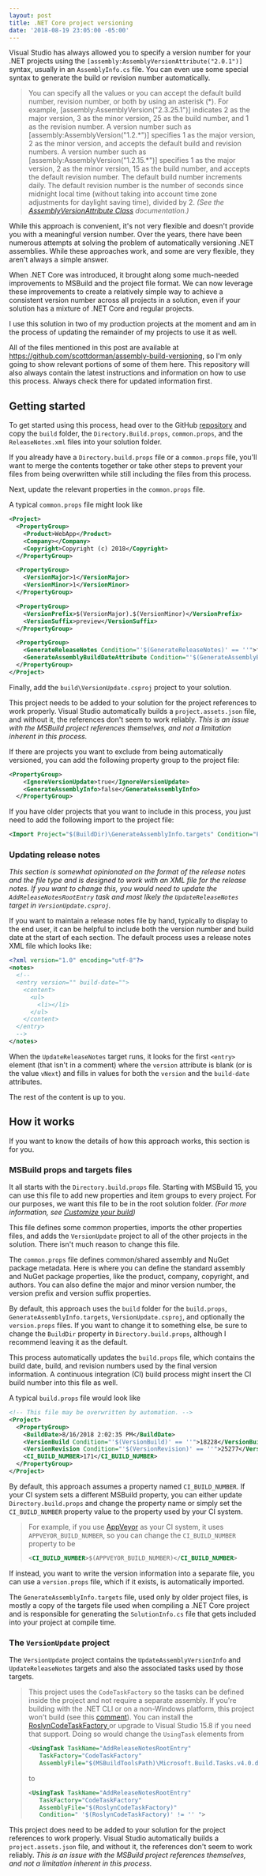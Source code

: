 ```yaml
---
layout: post
title: .NET Core project versioning
date: '2018-08-19 23:05:00 -05:00'
---
```


Visual Studio has always allowed you to specify a version number for your .NET projects using the `[assembly:AssemblyVersionAttribute("2.0.1")]` syntax, usually in an `AssemblyInfo.cs` file. You can even use some special syntax to generate the build or revision number automatically.

> You can specify all the values or you can accept the default build number, revision number, or both by using an asterisk (\*). For example, [assembly:AssemblyVersion("2.3.25.1")] indicates 2 as the major version, 3 as the minor version, 25 as the build number, and 1 as the revision number. A version number such as [assembly:AssemblyVersion("1.2.\*")] specifies 1 as the major version, 2 as the minor version, and accepts the default build and revision numbers. A version number such as [assembly:AssemblyVersion("1.2.15.\*")] specifies 1 as the major version, 2 as the minor version, 15 as the build number, and accepts the default revision number. The default build number increments daily. The default revision number is the number of seconds since midnight local time (without taking into account time zone adjustments for daylight saving time), divided by 2. *(See the [AssemblyVersionAttribute Class](https://docs.microsoft.com/en-us/dotnet/api/system.reflection.assemblyversionattribute?view=netframework-4.7.1) documentation.)*

While this approach is convenient, it's not very flexible and doesn't provide you with a meaningful version number. Over the years, there have been numerous attempts at solving the problem of automatically versioning .NET assemblies. While these approaches work, and some are very flexible, they aren't always a simple answer.

When .NET Core was introduced, it brought along some much-needed improvements to MSBuild and the project file format. We can now leverage these improvements to create a relatively simple way to achieve a consistent version number across all projects in a solution, even if your solution has a mixture of .NET Core and regular projects.

I use this solution in two of my production projects at the moment and am in the process of updating the remainder of my projects to use it as well.

All of the files mentioned in this post are available at https://github.com/scottdorman/assembly-build-versioning, so I'm only going to show relevant portions of some of them here. This repository will also always contain the latest instructions and information on how to use this process. Always check there for updated information first.

## Getting started

To get started using this process, head over to the GitHub [repository](https://github.com/scottdorman/assembly-build-versioning) and copy the `build` folder, the `Directory.Build.props`, `common.props`, and the `ReleaseNotes.xml` files into your solution folder.

<div class="alert alert-info">
If you already have a <code>Directory.build.props</code> file or a <code>common.props</code> file, you'll want to merge the contents together or take other steps to prevent your files from being overwritten while still including the files from this process.
</div>

Next, update the relevant properties in the `common.props` file.

A typical `common.props` file might look like 

```xml
<Project>
  <PropertyGroup>
    <Product>WebApp</Product>
    <Company></Company>
    <Copyright>Copyright (c) 2018</Copyright>
  </PropertyGroup>

  <PropertyGroup>
    <VersionMajor>1</VersionMajor>
    <VersionMinor>1</VersionMinor>
  </PropertyGroup>

  <PropertyGroup>
    <VersionPrefix>$(VersionMajor).$(VersionMinor)</VersionPrefix>
    <VersionSuffix>preview</VersionSuffix>
  </PropertyGroup>

  <PropertyGroup>
    <GenerateReleaseNotes Condition="'$(GenerateReleaseNotes)' == ''">false</GenerateReleaseNotes>
    <GenerateAssemblyBuildDateAttribute Condition="'$(GenerateAssemblyBuildDateAttribute)' == ''">true</GenerateAssemblyBuildDateAttribute>
  </PropertyGroup>
</Project>
``` 
Finally, add the `build\VersionUpdate.csproj` project to your solution.

<div class="alert alert-info">
This project needs to be added to your solution for the project references to work properly. Visual Studio automatically builds a <code>project.assets.json</code> file, and without it, the references don't seem to work reliably. <i>This is an issue with the MSBuild project references themselves, and not a limitation inherent in this process.</i>
</div>

If there are projects you want to exclude from being automatically versioned, you can add the following property group to the project file:

```xml
<PropertyGroup>
    <IgnoreVersionUpdate>true</IgnoreVersionUpdate>
    <GenerateAssemblyInfo>false</GenerateAssemblyInfo>
  </PropertyGroup>
```

If you have older projects that you want to include in this process, you just need to add the following import to the project file:
```xml
<Import Project="$(BuildDir)\GenerateAssemblyInfo.targets" Condition="Exists('$(BuildDir)\GenerateAssemblyInfo.targets')" /> 
```

### Updating release notes

*This section is somewhat opinionated on the format of the release notes and the file type and is designed to work with an XML file for the release notes. If you want to change this, you would need to update the `AddReleaseNotesRootEntry` task and most likely the `UpdateReleaseNotes` target in `VersionUpdate.csproj`.*


If you want to maintain a release notes file by hand, typically to display to the end user, it can be helpful to include both the version number and build date at the start of each section. The default process uses a release notes XML file which looks like:

```xml
<?xml version="1.0" encoding="utf-8"?>
<notes>
  <!--
  <entry version="" build-date="">
    <content>
      <ul>
        <li></li>
      </ul>
    </content>
  </entry>
  -->
</notes>
```

When the `UpdateReleaseNotes` target runs, it looks for the first `<entry>` element (that isn't in a comment) where the `version` attribute is blank (or is the value `vNext`) and fills in values for both the `version` and the `build-date` attributes.

The rest of the content is up to you.

## How it works

If you want to know the details of how this approach works, this section is for you.

### MSBuild props and targets files

It all starts with the `Directory.build.props` file. Starting with MSBuild 15, you can use this file to add new properties and item groups to every project. For our purposes, we want this file to be in the root solution folder. *(For more information, see [Customize your build](https://docs.microsoft.com/en-us/visualstudio/msbuild/customize-your-build))*

This file defines some common properties, imports the other properties files, and adds the `VersionUpdate` project to all of the other projects in the solution. There isn't much reason to change this file.

The `common.props` file defines common/shared assembly and NuGet package metadata. Here is where you can define the standard assembly and NuGet package properties, like the product, company, copyright, and authors. You can also define the major and minor version number, the version prefix and version suffix properties.

By default, this approach uses the `build` folder for the `build.props`, `GenerateAssemblyInfo.targets`, `VersionUpdate.csproj`, and optionally the `version.props` files. If you want to change it to something else, be sure to change the `BuildDir` property in `Directory.build.props`, although I recommend leaving it as the default.

This process automatically updates the `build.props` file, which contains the build date, build, and revision numbers used by the final version information. A continuous integration (CI) build process might insert the CI build number into this file as well. 

A typical `build.props` file would look like

```xml
<!-- This file may be overwritten by automation. -->
<Project>
  <PropertyGroup>
    <BuildDate>8/16/2018 2:02:35 PM</BuildDate>
    <VersionBuild Condition="'$(VersionBuild)' == ''">18228</VersionBuild>
    <VersionRevision Condition="'$(VersionRevision)' == ''">25277</VersionRevision>
    <CI_BUILD_NUMBER>171</CI_BUILD_NUMBER>
  </PropertyGroup>
</Project>
```

By default, this approach assumes a property named `CI_BUILD_NUMBER`. If your CI system sets a different MSBuild property, you can either update `Directory.build.props` and change the property name or simply set the `CI_BUILD_NUMBER` property value to the property used by your CI system.

> For example, if you use [AppVeyor](https://www.appveyor.com/) as your CI system, it uses `APPVEYOR_BUILD_NUMBER`, so you can change the `CI_BUILD_NUMBER` property to be 
>
> ```xml
> <CI_BUILD_NUMBER>$(APPVEYOR_BUILD_NUMBER)</CI_BUILD_NUMBER>
> ```

If instead, you want to write the version information into a separate file, you can use a `version.props` file, which if it exists, is automatically imported. 

The `GenerateAssemblyInfo.targets` file, used only by older project files, is mostly a copy of the targets file used when compiling a .NET Core project and is responsible for generating the `SolutionInfo.cs` file that gets included into your project at compile time.

### The `VersionUpdate` project
The `VersionUpdate` project contains the `UpdateAssemblyVersionInfo` and `UpdateReleaseNotes` targets and also the associated tasks used by those targets.

> This project uses the `CodeTaskFactory` so the tasks can be defined inside the project and not require a separate assembly. If you're building with the .NET CLI or on a non-Windows platform, this project won't build (see this [comment](https://github.com/Microsoft/msbuild/issues/616#issuecomment-219258405)). You can install the [RoslynCodeTaskFactory ](https://github.com/jeffkl/RoslynCodeTaskFactory) or upgrade to Visual Studio 15.8 if you need that support. Doing so would change the `UsingTask` elements from
>
> ```xml
> <UsingTask TaskName="AddReleaseNotesRootEntry" 
>    TaskFactory="CodeTaskFactory" 
>    AssemblyFile="$(MSBuildToolsPath)\Microsoft.Build.Tasks.v4.0.dll">
> ```
> to
> ```xml
> <UsingTask TaskName="AddReleaseNotesRootEntry"  
>    TaskFactory="CodeTaskFactory"  
>    AssemblyFile="$(RoslynCodeTaskFactory)"
>    Condition=" '$(RoslynCodeTaskFactory)' != '' ">
> ```

<div class="alert alert-info">
This project does need to be added to your solution for the project references to work properly. Visual Studio automatically builds a <code>project.assets.json</code> file, and without it, the references don't seem to work reliably. <i>This is an issue with the MSBuild project references themselves, and not a limitation inherent in this process.</i>
</div>

